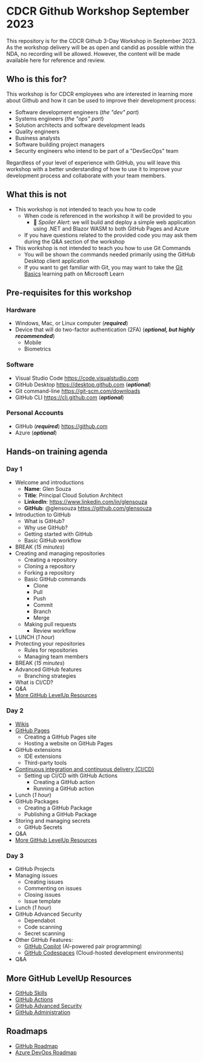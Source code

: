 # CDCR Github Workshop September 2023

This repository is for the CDCR Github 3-Day Workshop in September 2023. As the workshop delivery will be as open and candid as possible within the NDA, no recording will be allowed. However, the content will be made available here for reference and review.

## Who is this for?

This workshop is for CDCR employees who are interested in learning more about Github and how it can be used to improve their development process:

- Software development engineers (*the "dev" part*)
- Systems engineers (*the "ops" part*)
- Solution architects and software development leads
- Quality engineers
- Business analysts
- Software building project managers
- Security engineers who intend to be part of a "DevSecOps" team

Regardless of your level of experience with GitHub, you will leave this workshop with a better understanding of how to use it to improve your development process and collaborate with your team members.

## What this is not

- This workshop is not intended to teach you how to code
  - When code is referenced in the workshop it will be provided to you
    - 🚨 *Spoiler Alert*: we will build and deploy a simple web application using .NET and Blazor WASM to both GitHub Pages and Azure
  - If you have questions related to the provided code you may ask them during the Q&A section of the workshop
- This workshop is not intended to teach you how to use Git Commands
  - You will be shown the commands needed primarily using the GitHub Desktop client application
  - If you want to get familiar with Git, you may want to take the [Git Basics](https://docs.microsoft.com/en-us/learn/paths/intro-to-vc-git/) learning path on Microsoft Learn

## Pre-requisites for this workshop

### Hardware

- Windows, Mac, or Linux computer (***required***)
- Device that will do two-factor authentication (2FA) (***optional, but highly recommended***)
  - Mobile
  - Biometrics

### Software

- Visual Studio Code <https://code.visualstudio.com>
- GitHub Desktop <https://desktop.github.com> (***optional***)
- Git command-line <https://git-scm.com/downloads>
- GitHub CLI <https://cli.github.com> (***optional***)

### Personal Accounts

- GitHub (***required***) <https://github.com>
- Azure (***optional***)

## Hands-on training agenda

### Day 1

- Welcome and introductions
  - **Name**: Glen Souza
  - **Title**: Principal Cloud Solution Architect
  - **LinkedIn**: <https://www.linkedin.com/in/glensouza>
  - **GitHub**: @glensouza <https://github.com/glensouza>
- Introduction to GitHub
  - What is GitHub?
  - Why use GitHub?
  - Getting started with GitHub
  - Basic GitHub workflow
- BREAK (*15 minutes*)
- Creating and managing repositories
  - Creating a repository
  - Cloning a repository
  - Forking a repository
  - Basic GitHub commands
    - Clone
    - Pull
    - Push
    - Commit
    - Branch
    - Merge
  - Making pull requests
    - Review workflow
- LUNCH (*1 hour*)
- Protecting your repositories
  - Rules for repositories
  - Managing team members
- BREAK (*15 minutes*)
- Advanced GitHub features
  - Branching strategies
- What is CI/CD?
- Q&A
- [More GitHub LevelUp Resources](#more-github-levelup-resources)

### Day 2

- [Wikis](https://docs.github.com/en/communities/documenting-your-project-with-wikis/about-wikis)
- [GitHub Pages](https://pages.github.com)
  - Creating a GitHub Pages site
  - Hosting a website on GitHub Pages
- GitHub extensions
  - IDE extensions
  - Third-party tools
- [Continuous integration and continuous delivery (CI/CD)](https://docs.github.com/en/actions)
  - Setting up CI/CD with GitHub Actions
    - Creating a GitHub action
    - Running a GitHub action
- Lunch (*1 hour*)
- GitHub Packages
  - Creating a GitHub Package
  - Publishing a GitHub Package
- Storing and managing secrets
  - GitHub Secrets
- Q&A
- [More GitHub LevelUp Resources](#more-github-levelup-resources)

### Day 3

- GitHub Projects
- Managing issues
  - Creating issues
  - Commenting on issues
  - Closing issues
  - Issue template
- Lunch (*1 hour*)
- GitHub Advanced Security
  - Dependabot
  - Code scanning
  - Secret scanning
- Other GitHub Features:
  - [GitHub Copilot](https://github.com/features/copilot#pricing) (AI-powered pair programming)
  - [GitHub Codespaces](https://github.com/features/codespaces) (Cloud-hosted development environments)
- Q&A

## More GitHub LevelUp Resources

- [GitHub Skills](https://skills.github.com)
- [GitHub Actions](https://learn.microsoft.com/en-us/users/githubtraining/collections/n5p4a5z7keznp5)
- [GitHub Advanced Security](https://learn.microsoft.com/en-us/users/githubtraining/collections/rqymc6yw8q5rey)
- [GitHub Administration](https://learn.microsoft.com/en-us/users/githubtraining/collections/mom7u1gzjdxw03)

## Roadmaps

- [GitHub Roadmap](https://github.com/github/roadmap)
- [Azure DevOps Roadmap](https://aka.ms/AzureDevOpsRoadmap)
